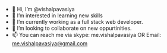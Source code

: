 - 👋 Hi, I’m @vishalpavasiya
- 👀 I’m interested in learning new skills
- 🌱 I’m currently working as a full stack web developer.
- 💞️ I’m looking to collaborate on new oppurtinities.
- 📫 You can reach me via skype: me.vishalpavasiya OR Email: me.vishalpavasiya@gmail.com

<!---
vishalpavasiya/vishalpavasiya is a ✨ special ✨ repository because its `README.md` (this file) appears on your GitHub profile.
You can click the Preview link to take a look at your changes.
--->
